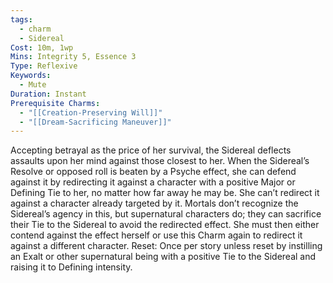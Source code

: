 ```yaml
---
tags:
  - charm
  - Sidereal
Cost: 10m, 1wp
Mins: Integrity 5, Essence 3
Type: Reflexive
Keywords:
  - Mute
Duration: Instant
Prerequisite Charms:
  - "[[Creation-Preserving Will]]"
  - "[[Dream-Sacrificing Maneuver]]"
---
```

Accepting betrayal as the price of her survival, the Sidereal deflects assaults upon her mind against those closest to her. When the Sidereal’s Resolve or opposed roll is beaten by a Psyche effect, she can defend against it by redirecting it against a character with a positive Major or Defining Tie to her, no matter how far away he may be. She can’t redirect it against a character already targeted by it. Mortals don’t recognize the Sidereal’s agency in this, but supernatural characters do; they can sacrifice their Tie to the Sidereal to avoid the redirected effect. She must then either contend against the effect herself or use this Charm again to redirect it against a different character. Reset: Once per story unless reset by instilling an Exalt or other supernatural being with a positive Tie to the Sidereal and raising it to Defining intensity.